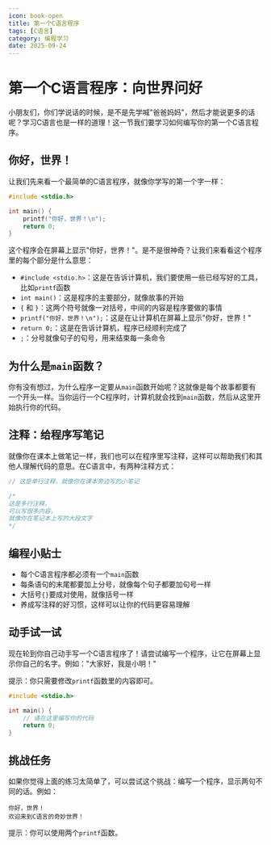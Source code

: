 ```yaml
---
icon: book-open
title: 第一个C语言程序
tags: [C语言]
category: 编程学习
date: 2025-09-24
---
```

# 第一个C语言程序：向世界问好

小朋友们，你们学说话的时候，是不是先学喊"爸爸妈妈"，然后才能说更多的话呢？学习C语言也是一样的道理！这一节我们要学习如何编写你的第一个C语言程序。

## 你好，世界！

让我们先来看一个最简单的C语言程序，就像你学写的第一个字一样：

```c
#include <stdio.h>

int main() {
    printf("你好，世界！\n");
    return 0;
}
```

这个程序会在屏幕上显示"你好，世界！"。是不是很神奇？让我们来看看这个程序里的每个部分是什么意思：

- `#include <stdio.h>`：这是在告诉计算机，我们要使用一些已经写好的工具，比如`printf`函数
- `int main()`：这是程序的主要部分，就像故事的开始
- `{` 和 `}`：这两个符号就像一对括号，中间的内容是程序要做的事情
- `printf("你好，世界！\n");`：这是在让计算机在屏幕上显示"你好，世界！"
- `return 0;`：这是在告诉计算机，程序已经顺利完成了
- `;`：分号就像句子的句号，用来结束每一条命令

## 为什么是`main`函数？

你有没有想过，为什么程序一定要从`main`函数开始呢？这就像是每个故事都要有一个开头一样。当你运行一个C程序时，计算机就会找到`main`函数，然后从这里开始执行你的代码。

## 注释：给程序写笔记

就像你在课本上做笔记一样，我们也可以在程序里写注释，这样可以帮助我们和其他人理解代码的意思。在C语言中，有两种注释方式：

```c
// 这是单行注释，就像你在课本旁边写的小笔记

/* 
这是多行注释，
可以写很多内容，
就像你在笔记本上写的大段文字 
*/
```

## 编程小贴士

- 每个C语言程序都必须有一个`main`函数
- 每条语句的末尾都要加上分号，就像每个句子都要加句号一样
- 大括号`{}`要成对使用，就像括号一样
- 养成写注释的好习惯，这样可以让你的代码更容易理解

## 动手试一试

现在轮到你自己动手写一个C语言程序了！请尝试编写一个程序，让它在屏幕上显示你自己的名字。例如："大家好，我是小明！"

提示：你只需要修改`printf`函数里的内容即可。

```c
#include <stdio.h>

int main() {
    // 请在这里编写你的代码
    return 0;
}
```

## 挑战任务

如果你觉得上面的练习太简单了，可以尝试这个挑战：编写一个程序，显示两句不同的话。例如：

```
你好，世界！
欢迎来到C语言的奇妙世界！
```

提示：你可以使用两个`printf`函数。